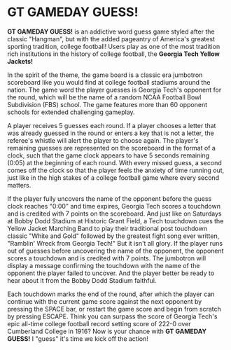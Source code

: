 # GT GAMEDAY GUESS!

<strong>GT GAMEDAY GUESS!</strong> is an addictive word guess game styled after the classic "Hangman", but with the added pageantry of America's greatest sporting tradition, college football!  Users play as one of the most tradition rich institutions in the history of college football, the <strong> Georgia Tech Yellow Jackets! </strong>  

In the spirit of the theme, the game board is a classic era jumbotron scoreboard like you would find at college football stadiums around the nation.  The game word the player guesses is Georgia Tech's opponent for the round, which will be the name of a random NCAA Football Bowl Subdivision (FBS) school.  The game features more than 60 opponent schools for extended challenging gameplay.  

A player receives 5 guesses each round.  If a player chooses a letter that was already guessed in the round or enters a key that is not a letter, the referee's whistle will alert the player to choose again.  The player's remaining guesses are represented on the scoreboard in the format of a clock, such that the game clock appears to have 5 seconds remaining (0:05) at the beginning of each round.  With every missed guess, a second comes off the clock so that the player feels the anxiety of time running out, just like in the high stakes of a college football game where every second matters.  

If the player fully uncovers the name of the opponent before the guess clock reaches "0:00" and time expires, Georgia Tech scores a touchdown and is credited with 7 points on the scoreboard.  And just like on Saturdays at Bobby Dodd Stadium at Historic Grant Field, a Tech touchdown cues the Yellow Jacket Marching Band to play their traditional post touchdown classic "White and Gold" followed by the greatest fight song ever written, "Ramblin' Wreck from Georgia Tech!"  But it isn't all glory.  If the player runs out of guesses before uncovering the name of the opponent, the opponent scores a touchdown and is credited with 7 points.  The jumbotron will display a message confirming the touchdown with the name of the opponent the player failed to uncover.  And the player better be ready to hear about it from the Bobby Dodd Stadium faithful.  

Each touchdown marks the end of the round, after which the player can continue with the current game score against the next opponent by pressing the SPACE bar, or restart the game score and begin from scratch by pressing ESCAPE.  Think you can surpass the score of Georgia Tech's epic all-time college football record setting score of 222-0 over Cumberland College in 1916?  Now is your chance with <strong>GT GAMEDAY GUESS!</strong>  I "guess" it's time we kick off the action!